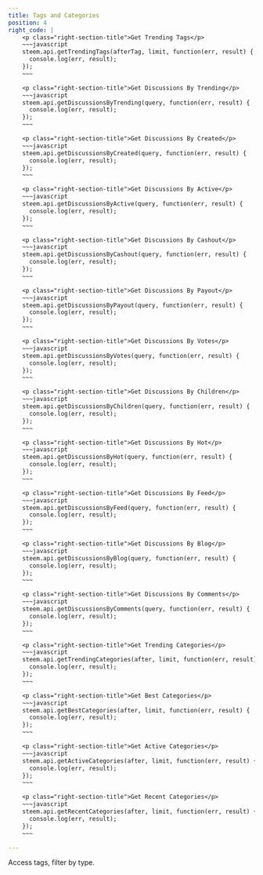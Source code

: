 ```yaml
---
title: Tags and Categories
position: 4
right_code: |
    <p class="right-section-title">Get Trending Tags</p>
    ~~~javascript
    steem.api.getTrendingTags(afterTag, limit, function(err, result) {
      console.log(err, result);
    });
    ~~~

    <p class="right-section-title">Get Discussions By Trending</p>
    ~~~javascript
    steem.api.getDiscussionsByTrending(query, function(err, result) {
      console.log(err, result);
    });
    ~~~

    <p class="right-section-title">Get Discussions By Created</p>
    ~~~javascript
    steem.api.getDiscussionsByCreated(query, function(err, result) {
      console.log(err, result);
    });
    ~~~

    <p class="right-section-title">Get Discussions By Active</p>
    ~~~javascript
    steem.api.getDiscussionsByActive(query, function(err, result) {
      console.log(err, result);
    });
    ~~~

    <p class="right-section-title">Get Discussions By Cashout</p>
    ~~~javascript
    steem.api.getDiscussionsByCashout(query, function(err, result) {
      console.log(err, result);
    });
    ~~~

    <p class="right-section-title">Get Discussions By Payout</p>
    ~~~javascript
    steem.api.getDiscussionsByPayout(query, function(err, result) {
      console.log(err, result);
    });
    ~~~

    <p class="right-section-title">Get Discussions By Votes</p>
    ~~~javascript
    steem.api.getDiscussionsByVotes(query, function(err, result) {
      console.log(err, result);
    });
    ~~~

    <p class="right-section-title">Get Discussions By Children</p>
    ~~~javascript
    steem.api.getDiscussionsByChildren(query, function(err, result) {
      console.log(err, result);
    });
    ~~~

    <p class="right-section-title">Get Discussions By Hot</p>
    ~~~javascript
    steem.api.getDiscussionsByHot(query, function(err, result) {
      console.log(err, result);
    });
    ~~~

    <p class="right-section-title">Get Discussions By Feed</p>
    ~~~javascript
    steem.api.getDiscussionsByFeed(query, function(err, result) {
      console.log(err, result);
    });
    ~~~

    <p class="right-section-title">Get Discussions By Blog</p>
    ~~~javascript
    steem.api.getDiscussionsByBlog(query, function(err, result) {
      console.log(err, result);
    });
    ~~~

    <p class="right-section-title">Get Discussions By Comments</p>
    ~~~javascript
    steem.api.getDiscussionsByComments(query, function(err, result) {
      console.log(err, result);
    });
    ~~~

    <p class="right-section-title">Get Trending Categories</p>
    ~~~javascript
    steem.api.getTrendingCategories(after, limit, function(err, result) {
      console.log(err, result);
    });
    ~~~

    <p class="right-section-title">Get Best Categories</p>
    ~~~javascript
    steem.api.getBestCategories(after, limit, function(err, result) {
      console.log(err, result);
    });
    ~~~

    <p class="right-section-title">Get Active Categories</p>
    ~~~javascript
    steem.api.getActiveCategories(after, limit, function(err, result) {
      console.log(err, result);
    });
    ~~~

    <p class="right-section-title">Get Recent Categories</p>
    ~~~javascript
    steem.api.getRecentCategories(after, limit, function(err, result) {
      console.log(err, result);
    });
    ~~~

---
```


Access tags, filter by type.
